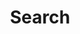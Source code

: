 ---
title: "Search" # in any language you want
layout: "search" # is necessary
summary: "search"
placeholder: "Search for artist or title"
---